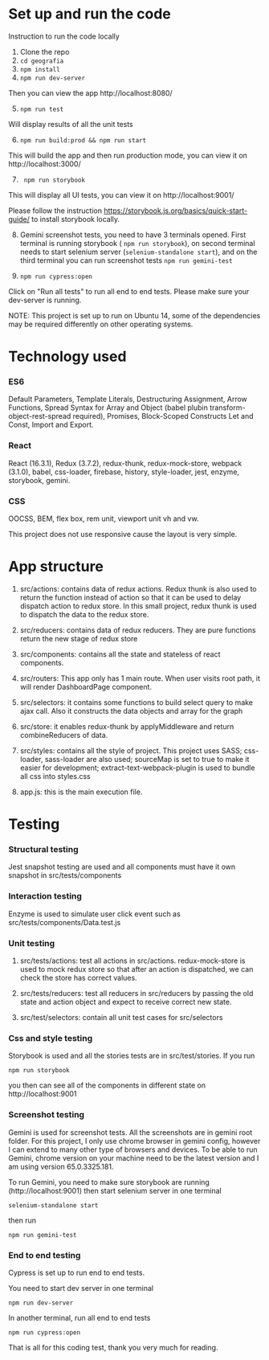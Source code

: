 # Set up and run the code

Instruction to run the code locally

1. Clone the repo
2. `cd geografia`
3. `npm install`
4. `npm run dev-server`

Then you can view the app http://localhost:8080/

5. `npm run test`

Will display results of all the unit tests

6. `npm run build:prod && npm run start`

This will build the app and then run production mode, you can view it on http://localhost:3000/

7. ` npm run storybook`

This will display all UI tests, you can view it on http://localhost:9001/

Please follow the instruction https://storybook.js.org/basics/quick-start-guide/ to install storybook locally.

8. Gemini screenshot tests, you need to have 3 terminals opened. First terminal is running storybook ( `npm run storybook`), on second terminal needs to start selenium server (`selenium-standalone start`), and on the third terminal you can run screenshot tests `npm run gemini-test`

9. `npm run cypress:open`

Click on "Run all tests" to run all end to end tests. Please make sure your dev-server is running.

NOTE: This project is set up to run on Ubuntu 14, some of the dependencies may be required differently on other operating systems.

# Technology used
### ES6

Default Parameters, Template Literals, Destructuring Assignment, Arrow Functions, Spread Syntax for Array and Object (babel plubin transform-object-rest-spread required), Promises, Block-Scoped Constructs Let and Const, Import and Export.

### React

React (16.3.1), Redux (3.7.2), redux-thunk, redux-mock-store, webpack (3.1.0), babel, css-loader, firebase, history, style-loader, jest, enzyme, storybook, gemini.

### CSS

OOCSS, BEM, flex box, rem unit, viewport unit vh and vw.

This project does not use responsive cause the layout is very simple.

# App structure

1. src/actions: contains  data of redux actions. Redux thunk is also used to return the function instead of action so that it can be used to delay dispatch action to redux store. In this small project, redux thunk is used to dispatch the data to the redux store.

2. src/reducers: contains data of redux reducers. They are pure functions return the new stage of redux store

3. src/components: contains all the state and stateless of react components.

4. src/routers: This app only has 1 main route. When user visits root path, it will render DashboardPage component.

5. src/selectors: it contains some functions to build select query to make ajax call. Also it constructs the data objects and array for the graph

7. src/store: it enables redux-thunk by applyMiddleware and return combineReducers of data.

8. src/styles: contains all the style of project. This project uses SASS; css-loader, sass-loader are also used; sourceMap is set to true to make it easier for development; extract-text-webpack-plugin is used to bundle all css into styles.css

9. app.js: this is the main execution file.

# Testing

### Structural testing

Jest snapshot testing are used and all components must have it own snapshot in src/tests/components

### Interaction testing

Enzyme is used to simulate user click event such as src/tests/components/Data.test.js

### Unit testing

1. src/tests/actions: test all actions in src/actions. redux-mock-store is used to mock redux store so that after an action is dispatched, we can check the store has correct values.

2. src/tests/reducers: test all reducers in src/reducers by passing the old state and action object and expect to receive correct new state.

3. src/test/selectors: contain all unit test cases for src/selectors

### Css and style testing

Storybook is used and all the stories tests are in src/test/stories. If you run

`npm run storybook`

you then can see all of the components in different state on http://localhost:9001

### Screenshot testing

Gemini is used for screenshot tests. All the screenshots are in gemini root folder. For this project, I only use chrome browser in gemini config, however I can extend to many other type of browsers and devices. To be able to run Gemini, chrome version on your machine need to be the latest version and I am using version 65.0.3325.181.

To run Gemini, you need to make sure storybook are running (http://localhost:9001) then start selenium server in one terminal

`selenium-standalone start`

then run 

`npm run gemini-test`

### End to end testing

Cypress is set up to run end to end tests. 

You need to start dev server in one terminal 

`npm run dev-server`

In another terminal, run all end to end tests

`npm run cypress:open`

That is all for this coding test, thank you very much for reading.
